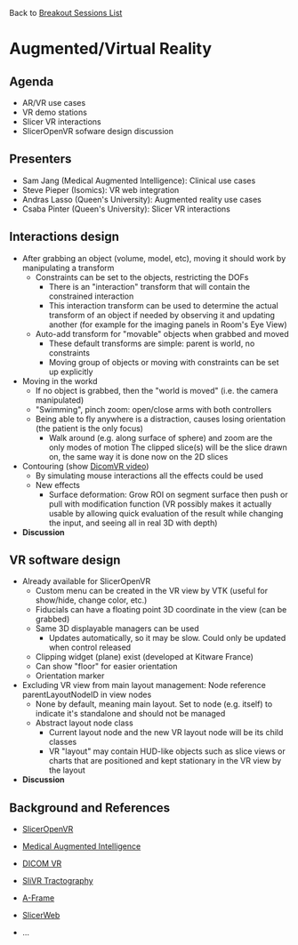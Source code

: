 Back to [Breakout Sessions List](../README.md#BreakoutSessions)

# Augmented/Virtual Reality

## Agenda
* AR/VR use cases
* VR demo stations
* Slicer VR interactions
* SlicerOpenVR sofware design discussion

## Presenters
- Sam Jang (Medical Augmented Intelligence): Clinical use cases
- Steve Pieper (Isomics): VR web integration
- Andras Lasso (Queen's University): Augmented reality use cases
- Csaba Pinter (Queen's University): Slicer VR interactions

## Interactions design
- After grabbing an object (volume, model, etc), moving it should work by manipulating a transform
  - Constraints can be set to the objects, restricting the DOFs
    - There is an "interaction" transform that will contain the constrained interaction
    - This interaction transform can be used to determine the actual transform of an object if needed by observing it and updating another (for example for the imaging panels in Room's Eye View)
  - Auto-add transform for "movable" objects when grabbed and moved
    - These default transforms are simple: parent is world, no constraints
    - Moving group of objects or moving with constraints can be set up explicitly
- Moving in the workd
  - If no object is grabbed, then the "world is moved" (i.e. the camera manipulated)
  - "Swimming", pinch zoom: open/close arms with both controllers
  - Being able to fly anywhere is a distraction, causes losing orientation (the patient is the only focus)
    - Walk around (e.g. along surface of sphere) and zoom are the only modes of motion
	The clipped slice(s) will be the slice drawn on, the same way it is done now on the 2D slices
- Contouring (show [DicomVR video](http://www.dicomvr.com/))
  - By simulating mouse interactions all the effects could be used
  - New effects
    - Surface deformation: Grow ROI on segment surface then push or pull with modification function (VR possibly makes it actually usable by allowing quick evaluation of the result while changing the input, and seeing all in real 3D with depth)
- **Discussion**

## VR software design
- Already available for SlicerOpenVR
  - Custom menu can be created in the VR view by VTK (useful for show/hide, change color, etc.)
  - Fiducials can have a floating point 3D coordinate in the view (can be grabbed)
  - Same 3D displayable managers can be used
    - Updates automatically, so it may be slow. Could only be updated when control released
  - Clipping widget (plane) exist (developed at Kitware France)
  - Can show "floor" for easier orientation
  - Orientation marker
- Excluding VR view from main layout management: Node reference parentLayoutNodeID in view nodes
  - None by default, meaning main layout. Set to node (e.g. itself) to indicate it's standalone and should not be managed
  - Abstract layout node class
    - Current layout node and the new VR layout node will be its child classes
    - VR "layout" may contain HUD-like objects such as slice views or charts that are positioned and kept stationary in the VR view by the layout
- **Discussion**

## Background and References

- [SlicerOpenVR](https://github.com/KitwareMedical/SlicerOpenVR)
- [Medical Augmented Intelligence](http://mai.ai)
- [DICOM VR](http://www.dicomvr.com/)
- [SliVR Tractography](http://pieper/github.io/sites/slivr)
- [A-Frame](http://iframe.io)
- [SlicerWeb](http://github.com/pieper/SlicerWeb)

- ...
